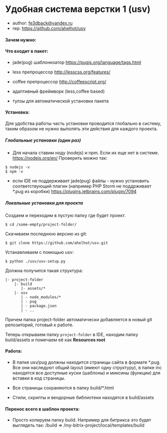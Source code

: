 # Удобная система верстки 1 (usv)

- author: fe3dback@yandex.ru
- rep: https://github.com/ahelhot/usv

#### Зачем нужно:

#### Что входит в пакет:

- jade(pug) шаблонизатор
https://pugjs.org/language/tags.html

- less препроцессор
http://lesscss.org/features/

- coffee препроцессор
http://coffeescript.org/

- адаптивный фреймворк (less,coffee based)

- тулзы для автоматической установки пакета

#### Установка:

Для удобства работы часть установки проводится глобально
в систему, таким образом не нужно выполять эти действия
для каждого проекта.

##### Глобальные установки (один раз)

- Для начала ставим ноду (nodejs) и npm. Если их
еще нет в системе. 
https://nodejs.org/en/
Проверить можно так:
```
$ nodejs -v
$ npm -v
```

- если IDE не поддерживает jade(pug) файлы -
нужно установить соответствующий плагин (например 
PHP Storm не поддрживает *.pug из коробки)
https://plugins.jetbrains.com/plugin/7094

##### Локальные установки для проекта

Создаем и переходим в пустую папку где будет проект.

```
$ cd /some-empty/project-folder/
```

Скачиваем последнюю версию из git:

```
$ git clone https://github.com/ahelhot/usv.git
```

Устанавливаем с помощью usv:

```
$ python ./usv/usv-setup.py
```

Должна получится такая структура:

```
|- project-folder
    |- build
       |- assets/*
    |- usv
       | - node_modules/*
       | - pug
       | - package.json
       | - ..
```

Причем папка project-folder автоматически добавляется
в новый git репозиторий, готовый к работе.

Теперь открываем папку `project-folder` в IDE,
находим папку build/assets и помечаем её как
**Resources root**

#### Работа:

- В папке usv/pug должны находится страницы сайта
в формате *.pug. Все они наследуют общий layout
(имеют одну структуру), в папке inc находятся
все доступные куски (шаблоны) и миксины (функции)
для вставки в код страницы.

- Все страницы сохраняются в папку build/*.html

- Стили, скрипты и вендорные библиотеки находятся в
build/assets

#### Перенос всего в шаблон проекта:

- Просто копируем папку build. Например для битрикса это
будет выглядеть так:
/build => /my-bitrix-project/local/templates/build
